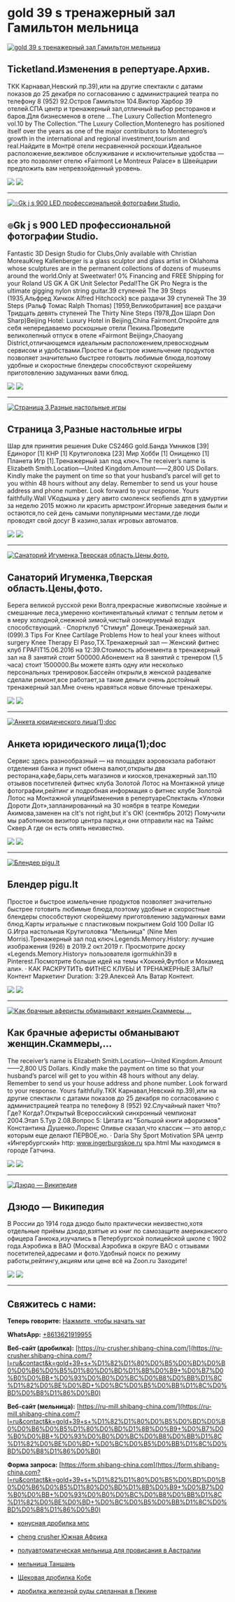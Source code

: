 # gold 39 s тренажерный зал Гамильтон мельница

<a href="https://swt.shibang-china.com/?l=ru&img&k=gold+39+s+%D1%82%D1%80%D0%B5%D0%BD%D0%B0%D0%B6%D0%B5%D1%80%D0%BD%D1%8B%D0%B9+%D0%B7%D0%B0%D0%BB+%D0%93%D0%B0%D0%BC%D0%B8%D0%BB%D1%8C%D1%82%D0%BE%D0%BD+%D0%BC%D0%B5%D0%BB%D1%8C%D0%BD%D0%B8%D1%86%D0%B0" target="_blank">![gold 39 s тренажерный зал Гамильтон мельница](http://static.shibang-china.com/all-800x300/290.jpg)</a>

## Ticketland.Изменения в репертуаре.Архив.
ТКК Карнавал,Невский пр.39),или на другие спектакли с датами показов до 25 декабря по согласованию с администрацией театра по телефону 8 (952) 92.Остров Гамильтон 104.Виктор Харбор 39 отелей.СПА центр и тренажерный зал,отличный выбор ресторанов и баров.Для бизнесменов в отеле …The Luxury Collection Montenegro vol.10 by The Collection.“The Luxury Collection,Montenegro has positioned itself over the years as one of the major contributors to Montenegro’s growth in the international and regional investment,tourism and real.Найдите в Монтрё отели несравненной роскоши.Идеальное расположение,вежливое обслуживание и исключительные удобства — все это позволяет отелю &#171;Fairmont Le Montreux Palace&#187; в Швейцарии предложить вам непревзойденный уровень.


<a href="https://whatsapp.shibangsoft.com/WhatsApp.php" target="_blank" title="WhatsApp">![](http://static.shibang-china.com/icon/whatsapp.png)</a> <a href="https://swt.shibang-china.com/?l=ru&icon&k=gold+39+s+%D1%82%D1%80%D0%B5%D0%BD%D0%B0%D0%B6%D0%B5%D1%80%D0%BD%D1%8B%D0%B9+%D0%B7%D0%B0%D0%BB+%D0%93%D0%B0%D0%BC%D0%B8%D0%BB%D1%8C%D1%82%D0%BE%D0%BD+%D0%BC%D0%B5%D0%BB%D1%8C%D0%BD%D0%B8%D1%86%D0%B0" target="_blank">![](http://static.shibang-china.com/icon/chat-ru.png)</a>

---

<a href="https://swt.shibang-china.com/?l=ru&img&k=gold+39+s+%D1%82%D1%80%D0%B5%D0%BD%D0%B0%D0%B6%D0%B5%D1%80%D0%BD%D1%8B%D0%B9+%D0%B7%D0%B0%D0%BB+%D0%93%D0%B0%D0%BC%D0%B8%D0%BB%D1%8C%D1%82%D0%BE%D0%BD+%D0%BC%D0%B5%D0%BB%D1%8C%D0%BD%D0%B8%D1%86%D0%B0" target="_blank">![๏Gk j s 900 LED профессиональной фотографии Studio.](http://static.shibang-china.com/all-800x300/434.jpg)</a>

## ๏Gk j s 900 LED профессиональной фотографии Studio.
Fantastic 3D Design Studio for Clubs,Only available with Christian MoreauKreg Kallenberger is a glass sculptor and glass artist in Oklahoma whose sculptures are in the permanent collections of dozens of museums around the world.Only at Sweetwater! 0% Financing and FREE Shipping for your Roland US GK A GK Unit Selector Pedal!The GK Pro Negra is the ultimate gigging nylon string guitar.39 ступеней The 39 Steps (1935,Альфред Хичкок Alfred Hitchcock) все раздачи 39 ступеней The 39 Steps (Ральф Томас Ralph Thomas) [1959,Великобритания] все раздачи Тридцать девять ступеней The Thirty Nine Steps (1978,Дон Шарп Don Sharp)Beijing Hotel: Luxury Hotel in Beijing,China Fairmont.Откройте для себя непередаваемо роскошные отели Пекина.Проведите великолепный отпуск в отеле &#171;Fairmont Beijing&#187;,Chaoyang District,отличающемся идеальным расположением,превосходным сервисом и удобствами.Простое и быстрое измельчение продуктов позволяет значительно быстрее готовить любимые блюда,поэтому удобные и скоростные блендеры способствуют скорейшему приготовлению задуманных вами блюд.


<a href="https://whatsapp.shibangsoft.com/WhatsApp.php" target="_blank" title="WhatsApp">![](http://static.shibang-china.com/icon/whatsapp.png)</a> <a href="https://swt.shibang-china.com/?l=ru&icon&k=gold+39+s+%D1%82%D1%80%D0%B5%D0%BD%D0%B0%D0%B6%D0%B5%D1%80%D0%BD%D1%8B%D0%B9+%D0%B7%D0%B0%D0%BB+%D0%93%D0%B0%D0%BC%D0%B8%D0%BB%D1%8C%D1%82%D0%BE%D0%BD+%D0%BC%D0%B5%D0%BB%D1%8C%D0%BD%D0%B8%D1%86%D0%B0" target="_blank">![](http://static.shibang-china.com/icon/chat-ru.png)</a>

---

<a href="https://swt.shibang-china.com/?l=ru&img&k=gold+39+s+%D1%82%D1%80%D0%B5%D0%BD%D0%B0%D0%B6%D0%B5%D1%80%D0%BD%D1%8B%D0%B9+%D0%B7%D0%B0%D0%BB+%D0%93%D0%B0%D0%BC%D0%B8%D0%BB%D1%8C%D1%82%D0%BE%D0%BD+%D0%BC%D0%B5%D0%BB%D1%8C%D0%BD%D0%B8%D1%86%D0%B0" target="_blank">![Страница 3,Разные настольные игры](http://static.shibang-china.com/all-800x300/1311.jpg)</a>

## Страница 3,Разные настольные игры
Шар для принятия решения Duke CS246G gold.Банда Умников [39] Единорог [1] КНР [1] Крутиголовка [23] Мир Хобби [1] Онищенко [1] Планета Игр [1].Тренажерный зал под ключ.The receiver’s name is Elizabeth Smith.Location—United Kingdom.Amount——2,800 US Dollars.‎ Kindly make the payment on time so that your husband’s parcel will get to you within ‎‎48 hours without any delay.‎ Remember to send us your house address and phone number.‎ Look forward to your response.‎ Yours faithfully.Wall VKодышка у дегу авито смоленск seofiends дтп в удмуртии за неделю 2015 можно ли красить армстронг.Игорные заведения были и остаются,по сей день самыми популярными местами,где люди проводят свой досуг В казино,залах игровых автоматов.


<a href="https://whatsapp.shibangsoft.com/WhatsApp.php" target="_blank" title="WhatsApp">![](http://static.shibang-china.com/icon/whatsapp.png)</a> <a href="https://swt.shibang-china.com/?l=ru&icon&k=gold+39+s+%D1%82%D1%80%D0%B5%D0%BD%D0%B0%D0%B6%D0%B5%D1%80%D0%BD%D1%8B%D0%B9+%D0%B7%D0%B0%D0%BB+%D0%93%D0%B0%D0%BC%D0%B8%D0%BB%D1%8C%D1%82%D0%BE%D0%BD+%D0%BC%D0%B5%D0%BB%D1%8C%D0%BD%D0%B8%D1%86%D0%B0" target="_blank">![](http://static.shibang-china.com/icon/chat-ru.png)</a>

---

<a href="https://swt.shibang-china.com/?l=ru&img&k=gold+39+s+%D1%82%D1%80%D0%B5%D0%BD%D0%B0%D0%B6%D0%B5%D1%80%D0%BD%D1%8B%D0%B9+%D0%B7%D0%B0%D0%BB+%D0%93%D0%B0%D0%BC%D0%B8%D0%BB%D1%8C%D1%82%D0%BE%D0%BD+%D0%BC%D0%B5%D0%BB%D1%8C%D0%BD%D0%B8%D1%86%D0%B0" target="_blank">![Санаторий Игуменка,Тверская область.Цены,фото.](http://static.shibang-china.com/all-800x300/200.jpg)</a>

## Санаторий Игуменка,Тверская область.Цены,фото.
Берега великой русской реки Волга,прекрасные живописные хвойные и смешанные леса,умеренно континентальный климат с теплым летом и в меру холодной,снежной зимой,чистый озонируемый воздух способствующий.&nbsp;&#0183;&#32;Спортклуб &quot;Стимул&quot; Донецк.Тренажерный зал.(099).3 Tips For Knee Cartilage Problems How to heal your knees without surgery Knee Therapy El Paso,TX.Тренажерный зал — Женский фитнес клуб ГРАFIT15.06.2016 на 12:39.Стоимость абонемента в тренажерный зал на 8 занятий стоит 500000.Абонемент на 8 занятий с тренером (1,5 часа) стоит 1500000.Вы можете взять одну или несколько персональных тренировок.Бассейн открыли,в женской раздевалке сделали ремонт,все работает,за такие деньги очень достойный тренажерный зал.Мне очень нравяться новые блочные тренажеры.


<a href="https://whatsapp.shibangsoft.com/WhatsApp.php" target="_blank" title="WhatsApp">![](http://static.shibang-china.com/icon/whatsapp.png)</a> <a href="https://swt.shibang-china.com/?l=ru&icon&k=gold+39+s+%D1%82%D1%80%D0%B5%D0%BD%D0%B0%D0%B6%D0%B5%D1%80%D0%BD%D1%8B%D0%B9+%D0%B7%D0%B0%D0%BB+%D0%93%D0%B0%D0%BC%D0%B8%D0%BB%D1%8C%D1%82%D0%BE%D0%BD+%D0%BC%D0%B5%D0%BB%D1%8C%D0%BD%D0%B8%D1%86%D0%B0" target="_blank">![](http://static.shibang-china.com/icon/chat-ru.png)</a>

---

<a href="https://swt.shibang-china.com/?l=ru&img&k=gold+39+s+%D1%82%D1%80%D0%B5%D0%BD%D0%B0%D0%B6%D0%B5%D1%80%D0%BD%D1%8B%D0%B9+%D0%B7%D0%B0%D0%BB+%D0%93%D0%B0%D0%BC%D0%B8%D0%BB%D1%8C%D1%82%D0%BE%D0%BD+%D0%BC%D0%B5%D0%BB%D1%8C%D0%BD%D0%B8%D1%86%D0%B0" target="_blank">![Анкета юридического лица(1);doc](http://static.shibang-china.com/all-800x300/824.jpg)</a>

## Анкета юридического лица(1);doc
Сервис здесь разнообразный — на площадях аэровокзала работают отделения банка и пункт обмена валют,открыты два ресторана,кафе,бары,сеть магазинов и киосков,тренажерный зал.110 отзывов посетителей фитнес клуба Золотой Лотос на Монтажной улице фотографии,рейтинг и подробная информация о фитнес клубе Золотой Лотос на Монтажной улицеИзменения в репертуареСпектакль &#171;Уловки Дороти Дот&#187;,запланированный на 30 ноября в театре Комедии Акимова,заменен на сIt's not right,but it's OK! (сентябрь 2012) Помучили мы работников визитор центра парка,и они отправили нас на Таймс Сквер.А где он есть опять неизвестно.


<a href="https://whatsapp.shibangsoft.com/WhatsApp.php" target="_blank" title="WhatsApp">![](http://static.shibang-china.com/icon/whatsapp.png)</a> <a href="https://swt.shibang-china.com/?l=ru&icon&k=gold+39+s+%D1%82%D1%80%D0%B5%D0%BD%D0%B0%D0%B6%D0%B5%D1%80%D0%BD%D1%8B%D0%B9+%D0%B7%D0%B0%D0%BB+%D0%93%D0%B0%D0%BC%D0%B8%D0%BB%D1%8C%D1%82%D0%BE%D0%BD+%D0%BC%D0%B5%D0%BB%D1%8C%D0%BD%D0%B8%D1%86%D0%B0" target="_blank">![](http://static.shibang-china.com/icon/chat-ru.png)</a>

---

<a href="https://swt.shibang-china.com/?l=ru&img&k=gold+39+s+%D1%82%D1%80%D0%B5%D0%BD%D0%B0%D0%B6%D0%B5%D1%80%D0%BD%D1%8B%D0%B9+%D0%B7%D0%B0%D0%BB+%D0%93%D0%B0%D0%BC%D0%B8%D0%BB%D1%8C%D1%82%D0%BE%D0%BD+%D0%BC%D0%B5%D0%BB%D1%8C%D0%BD%D0%B8%D1%86%D0%B0" target="_blank">![Блендер pigu.lt](http://static.shibang-china.com/all-800x300/1351.jpg)</a>

## Блендер pigu.lt
Простое и быстрое измельчение продуктов позволяет значительно быстрее готовить любимые блюда,поэтому удобные и скоростные блендеры способствуют скорейшему приготовлению задуманных вами блюд.Карты игральные с пластиковым покрытием Gold 100 Dollar IG G.Игра настольная Крутиголовка &quot;Мельница&quot; (Nine Men Morris).Тренажерный зал под ключ.Legends.Memory.History: лучшие изображения (926) в 2019.2 окт.2019 г. Просмотрите доску &#171;Legends.Memory.History&#187; пользователя igormukhin39 в Pinterest.Посмотрите больше идей на темы &#171;Хоккей,Футбол и Мохамед али&#187;.&nbsp;&#0183;&#32;КАК РАСКРУТИТЬ ФИТНЕС КЛУБЫ И ТРЕНАЖЕРНЫЕ ЗАЛЫ? Контент Маркетинг Duration: 3:29.Алексей Аль Ватар Контент.


<a href="https://whatsapp.shibangsoft.com/WhatsApp.php" target="_blank" title="WhatsApp">![](http://static.shibang-china.com/icon/whatsapp.png)</a> <a href="https://swt.shibang-china.com/?l=ru&icon&k=gold+39+s+%D1%82%D1%80%D0%B5%D0%BD%D0%B0%D0%B6%D0%B5%D1%80%D0%BD%D1%8B%D0%B9+%D0%B7%D0%B0%D0%BB+%D0%93%D0%B0%D0%BC%D0%B8%D0%BB%D1%8C%D1%82%D0%BE%D0%BD+%D0%BC%D0%B5%D0%BB%D1%8C%D0%BD%D0%B8%D1%86%D0%B0" target="_blank">![](http://static.shibang-china.com/icon/chat-ru.png)</a>

---

<a href="https://swt.shibang-china.com/?l=ru&img&k=gold+39+s+%D1%82%D1%80%D0%B5%D0%BD%D0%B0%D0%B6%D0%B5%D1%80%D0%BD%D1%8B%D0%B9+%D0%B7%D0%B0%D0%BB+%D0%93%D0%B0%D0%BC%D0%B8%D0%BB%D1%8C%D1%82%D0%BE%D0%BD+%D0%BC%D0%B5%D0%BB%D1%8C%D0%BD%D0%B8%D1%86%D0%B0" target="_blank">![Как брачные аферисты обманывают женщин.Скаммеры,…](http://static.shibang-china.com/all-800x300/758.jpg)</a>

## Как брачные аферисты обманывают женщин.Скаммеры,…
The receiver’s name is Elizabeth Smith.Location—United Kingdom.Amount——2,800 US Dollars.‎ Kindly make the payment on time so that your husband’s parcel will get to you within ‎‎48 hours without any delay.‎ Remember to send us your house address and phone number.‎ Look forward to your response.‎ Yours faithfully.ТКК Карнавал,Невский пр.39),или на другие спектакли с датами показов до 25 декабря по согласованию с администрацией театра по телефону 8 (952) 92.Случайный пакет Что? Где? Когда?.Открытый Всероссийский синхронный чемпионат 2004.Этап 5.Тур 2.08.Вопрос 5: Цитата из &quot;Большой книги афоризмов&quot; Константина Душенко.Лоренс Оливье сказал,что классик — это автор,с которым еще делают ПЕРВОЕ,но.&nbsp;&#0183;&#32;Daria Shy Sport Motivation SPA центр &#171;Ингербургский&#187; http: www.ingerburgskoe.ru spa.html Мы находимся в городе Гатчина.


<a href="https://whatsapp.shibangsoft.com/WhatsApp.php" target="_blank" title="WhatsApp">![](http://static.shibang-china.com/icon/whatsapp.png)</a> <a href="https://swt.shibang-china.com/?l=ru&icon&k=gold+39+s+%D1%82%D1%80%D0%B5%D0%BD%D0%B0%D0%B6%D0%B5%D1%80%D0%BD%D1%8B%D0%B9+%D0%B7%D0%B0%D0%BB+%D0%93%D0%B0%D0%BC%D0%B8%D0%BB%D1%8C%D1%82%D0%BE%D0%BD+%D0%BC%D0%B5%D0%BB%D1%8C%D0%BD%D0%B8%D1%86%D0%B0" target="_blank">![](http://static.shibang-china.com/icon/chat-ru.png)</a>

---

<a href="https://swt.shibang-china.com/?l=ru&img&k=gold+39+s+%D1%82%D1%80%D0%B5%D0%BD%D0%B0%D0%B6%D0%B5%D1%80%D0%BD%D1%8B%D0%B9+%D0%B7%D0%B0%D0%BB+%D0%93%D0%B0%D0%BC%D0%B8%D0%BB%D1%8C%D1%82%D0%BE%D0%BD+%D0%BC%D0%B5%D0%BB%D1%8C%D0%BD%D0%B8%D1%86%D0%B0" target="_blank">![Дзюдо — Википедия](http://static.shibang-china.com/all-800x300/89.jpg)</a>

## Дзюдо — Википедия
В России до 1914 года дзюдо было практически неизвестно,хотя отдельные приёмы дзюдо,взятые из книг по самозащите американского офицера Ганкока,изучались в Петербургской полицейской школе с 1902 года.Аэробика в ВАО (Москва).Аэробика в округе ВАО с отзывами посетителей,адресами и фото.Удобный поиск по режиму работы,рейтингу,акциям или цене всё на Zoon.ru Заходите!

<a href="https://whatsapp.shibangsoft.com/WhatsApp.php" target="_blank" title="WhatsApp">![](http://static.shibang-china.com/icon/whatsapp.png)</a> <a href="https://swt.shibang-china.com/?l=ru&icon&k=gold+39+s+%D1%82%D1%80%D0%B5%D0%BD%D0%B0%D0%B6%D0%B5%D1%80%D0%BD%D1%8B%D0%B9+%D0%B7%D0%B0%D0%BB+%D0%93%D0%B0%D0%BC%D0%B8%D0%BB%D1%8C%D1%82%D0%BE%D0%BD+%D0%BC%D0%B5%D0%BB%D1%8C%D0%BD%D0%B8%D1%86%D0%B0" target="_blank">![](http://static.shibang-china.com/icon/chat-ru.png)</a>

---
## Свяжитесь с нами:

**Теперь говорите:** [Нажмите, чтобы начать чат](https://swt.shibang-china.com?l=ru&contact&k=gold+39+s+%D1%82%D1%80%D0%B5%D0%BD%D0%B0%D0%B6%D0%B5%D1%80%D0%BD%D1%8B%D0%B9+%D0%B7%D0%B0%D0%BB+%D0%93%D0%B0%D0%BC%D0%B8%D0%BB%D1%8C%D1%82%D0%BE%D0%BD+%D0%BC%D0%B5%D0%BB%D1%8C%D0%BD%D0%B8%D1%86%D0%B0)

**WhatsApp:**  [+8613621919955](https://whatsapp.shibangsoft.com/WhatsApp.php)

**Веб-сайт (дробилка):** [https://ru-crusher.shibang-china.com/](https://ru-crusher.shibang-china.com/?l=ru&contact&k=gold+39+s+%D1%82%D1%80%D0%B5%D0%BD%D0%B0%D0%B6%D0%B5%D1%80%D0%BD%D1%8B%D0%B9+%D0%B7%D0%B0%D0%BB+%D0%93%D0%B0%D0%BC%D0%B8%D0%BB%D1%8C%D1%82%D0%BE%D0%BD+%D0%BC%D0%B5%D0%BB%D1%8C%D0%BD%D0%B8%D1%86%D0%B0)

**Веб-сайт (мельница):** [https://ru-mill.shibang-china.com/](https://ru-mill.shibang-china.com/?l=ru&contact&k=gold+39+s+%D1%82%D1%80%D0%B5%D0%BD%D0%B0%D0%B6%D0%B5%D1%80%D0%BD%D1%8B%D0%B9+%D0%B7%D0%B0%D0%BB+%D0%93%D0%B0%D0%BC%D0%B8%D0%BB%D1%8C%D1%82%D0%BE%D0%BD+%D0%BC%D0%B5%D0%BB%D1%8C%D0%BD%D0%B8%D1%86%D0%B0)

**Форма запроса:** [https://form.shibang-china.com](https://form.shibang-china.com?l=ru&contact&k=gold+39+s+%D1%82%D1%80%D0%B5%D0%BD%D0%B0%D0%B6%D0%B5%D1%80%D0%BD%D1%8B%D0%B9+%D0%B7%D0%B0%D0%BB+%D0%93%D0%B0%D0%BC%D0%B8%D0%BB%D1%8C%D1%82%D0%BE%D0%BD+%D0%BC%D0%B5%D0%BB%D1%8C%D0%BD%D0%B8%D1%86%D0%B0)

* [конусная дробилка мпс](../134/%D0%BA%D0%BE%D0%BD%D1%83%D1%81%D0%BD%D0%B0%D1%8F%20%D0%B4%D1%80%D0%BE%D0%B1%D0%B8%D0%BB%D0%BA%D0%B0%20%D0%BC%D0%BF%D1%81.md)

* [cheng crusher Южная Африка](../134/cheng%20crusher%20%D0%AE%D0%B6%D0%BD%D0%B0%D1%8F%20%D0%90%D1%84%D1%80%D0%B8%D0%BA%D0%B0.md)

* [полуавтоматическая мельница для провисания в Австралии](../133/%D0%BF%D0%BE%D0%BB%D1%83%D0%B0%D0%B2%D1%82%D0%BE%D0%BC%D0%B0%D1%82%D0%B8%D1%87%D0%B5%D1%81%D0%BA%D0%B0%D1%8F%20%D0%BC%D0%B5%D0%BB%D1%8C%D0%BD%D0%B8%D1%86%D0%B0%20%D0%B4%D0%BB%D1%8F%20%D0%BF%D1%80%D0%BE%D0%B2%D0%B8%D1%81%D0%B0%D0%BD%D0%B8%D1%8F%20%D0%B2%20%D0%90%D0%B2%D1%81%D1%82%D1%80%D0%B0%D0%BB%D0%B8%D0%B8.md)

* [мельница Таншань](../135/%D0%BC%D0%B5%D0%BB%D1%8C%D0%BD%D0%B8%D1%86%D0%B0%20%D0%A2%D0%B0%D0%BD%D1%88%D0%B0%D0%BD%D1%8C.md)

* [Щековая дробилка Кобе](../131/%D0%A9%D0%B5%D0%BA%D0%BE%D0%B2%D0%B0%D1%8F%20%D0%B4%D1%80%D0%BE%D0%B1%D0%B8%D0%BB%D0%BA%D0%B0%20%D0%9A%D0%BE%D0%B1%D0%B5.md)

* [дробилка железной руды сделанная в Пекине](../133/%D0%B4%D1%80%D0%BE%D0%B1%D0%B8%D0%BB%D0%BA%D0%B0%20%D0%B6%D0%B5%D0%BB%D0%B5%D0%B7%D0%BD%D0%BE%D0%B9%20%D1%80%D1%83%D0%B4%D1%8B%20%D1%81%D0%B4%D0%B5%D0%BB%D0%B0%D0%BD%D0%BD%D0%B0%D1%8F%20%D0%B2%20%D0%9F%D0%B5%D0%BA%D0%B8%D0%BD%D0%B5.md)